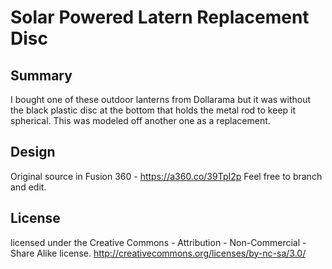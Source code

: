 # Solar Powered Latern Replacement Disc


## Summary

I bought one of these outdoor lanterns from Dollarama but it was without the black plastic disc at the bottom that holds the metal rod to keep it spherical.  This was modeled off another one as a replacement.

## Design

Original source in Fusion 360 - https://a360.co/39TpI2p  Feel free to branch and edit.


## License

licensed under the Creative Commons - Attribution - Non-Commercial - Share Alike license.
http://creativecommons.org/licenses/by-nc-sa/3.0/

